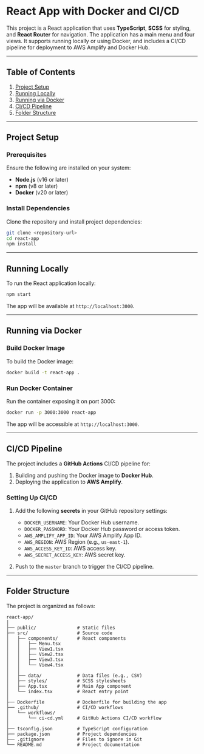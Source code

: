 # React App with Docker and CI/CD

This project is a React application that uses **TypeScript**, **SCSS** for styling, and **React Router** for navigation. The application has a main menu and four views. It supports running locally or using Docker, and includes a CI/CD pipeline for deployment to AWS Amplify and Docker Hub.

---

## Table of Contents

1. [Project Setup](#project-setup)
2. [Running Locally](#running-locally)
3. [Running via Docker](#running-via-docker)
4. [CI/CD Pipeline](#cicd-pipeline)
5. [Folder Structure](#folder-structure)

---

## Project Setup

### Prerequisites

Ensure the following are installed on your system:

- **Node.js** (v16 or later)
- **npm** (v8 or later)
- **Docker** (v20 or later)

### Install Dependencies

Clone the repository and install project dependencies:

```bash
git clone <repository-url>
cd react-app
npm install
```

---

## Running Locally

To run the React application locally:

```bash
npm start
```

The app will be available at `http://localhost:3000`.

---

## Running via Docker

### Build Docker Image

To build the Docker image:

```bash
docker build -t react-app .
```

### Run Docker Container

Run the container exposing it on port 3000:

```bash
docker run -p 3000:3000 react-app
```

The app will be accessible at `http://localhost:3000`.

---

## CI/CD Pipeline

The project includes a **GitHub Actions** CI/CD pipeline for:

1. Building and pushing the Docker image to **Docker Hub**.
2. Deploying the application to **AWS Amplify**.

### Setting Up CI/CD

1. Add the following **secrets** in your GitHub repository settings:
    - `DOCKER_USERNAME`: Your Docker Hub username.
    - `DOCKER_PASSWORD`: Your Docker Hub password or access token.
    - `AWS_AMPLIFY_APP_ID`: Your AWS Amplify App ID.
    - `AWS_REGION`: AWS Region (e.g., `us-east-1`).
    - `AWS_ACCESS_KEY_ID`: AWS access key.
    - `AWS_SECRET_ACCESS_KEY`: AWS secret key.

2. Push to the `master` branch to trigger the CI/CD pipeline.

---

## Folder Structure

The project is organized as follows:

```plaintext
react-app/
│
├── public/               # Static files
├── src/                  # Source code
│   ├── components/       # React components
│   │   ├── Menu.tsx
│   │   ├── View1.tsx
│   │   ├── View2.tsx
│   │   ├── View3.tsx
│   │   └── View4.tsx
│   │
│   ├── data/             # Data files (e.g., CSV)
│   ├── styles/           # SCSS stylesheets
│   ├── App.tsx           # Main App component
│   └── index.tsx         # React entry point
│
├── Dockerfile            # Dockerfile for building the app
├── .github/              # CI/CD workflows
│   └── workflows/
│       └── ci-cd.yml     # GitHub Actions CI/CD workflow
│
├── tsconfig.json         # TypeScript configuration
├── package.json          # Project dependencies
├── .gitignore            # Files to ignore in Git
└── README.md             # Project documentation
```